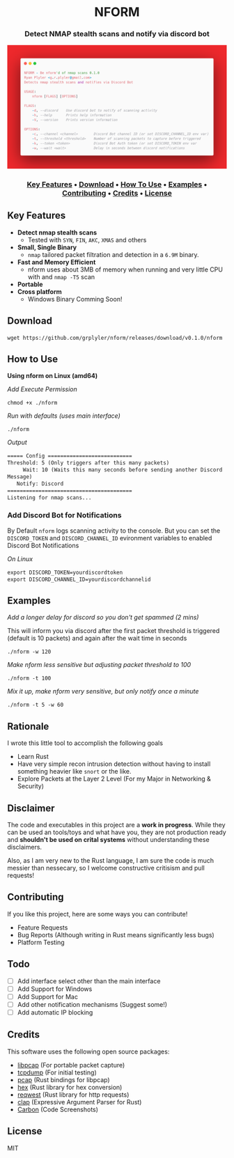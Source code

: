 
<h1 align="center">
  NFORM
</h1>

<h3 align="center">Detect NMAP stealth scans and notify via discord bot</h3>

![](carbon.png)

<h3 align="center">
  <a href="#key-features">Key Features</a> •
  <a href="#download">Download</a> •
  <a href="#how-to-use">How To Use</a> •
  <a href="#examples">Examples</a> •
  <a href="#contributing">Contributing</a> •
  <a href="#credits">Credits</a> •
  <a href="#license">License</a>
</h3>


## Key Features
* **Detect nmap stealth scans**
    * Tested with `SYN`, `FIN`, `AKC`, `XMAS` and others
* **Small, Single Binary**
    * `nmap` tailored packet filtration and detection in a `6.9M` binary.
* **Fast and Memory Efficient**
    * nform uses about 3MB of memory when running and very little CPU with and `nmap -T5` scan
* **Portable**
* **Cross platform**
    * Windows Binary Comming Soon!

## Download

```
wget https://github.com/grplyler/nform/releases/download/v0.1.0/nform
```

## How to Use

**Using nform on Linux (amd64)**



*Add Execute Permission*
```
chmod +x ./nform
```

*Run with defaults (uses main interface)*
```
./nform
```

*Output*
```
===== Config ===========================
Threshold: 5 (Only triggers after this many packets)
     Wait: 10 (Waits this many seconds before sending another Discord Message)
   Notify: Discord
========================================
Listening for nmap scans...
```

### Add Discord Bot for Notifications

By Default `nform` logs scanning activity to the console. But you can set the `DISCORD_TOKEN` and `DISCORD_CHANNEL_ID` evironment variables to enabled Discord Bot Notifications


*On Linux*
```
export DISCORD_TOKEN=yourdiscordtoken
export DISCORD_CHANNEL_ID=yourdiscordchannelid
```

## Examples

*Add a longer delay for discord so you don't get spammed (2 mins)*

This will inform you via discord after the first packet threshold is triggered (default is 10 packets) and again after the wait time in seconds
```
./nform -w 120
```

*Make nform less sensitive but adjusting packet threshold to 100*
```
./nform -t 100
```

*Mix it up, make nform very sensitive, but only notify once a minute*
```
./nform -t 5 -w 60
```

## Rationale

I wrote this little tool to accomplish the following goals
* Learn Rust
* Have very simple recon intrusion detection without having to install something heavier like `snort` or the like.
* Explore Packets at the Layer 2 Level (For my Major in Networking & Security)

## Disclaimer

The code and executables in this project are a **work in progress**. While they can be used an tools/toys and what have you, they are not production ready and **shouldn't be used on crital systems** without understanding these disclaimers. 

Also, as I am very new to the Rust language, I am sure the code is much messier than nessecary, so I welcome constructive critisism and pull requests!

## Contributing

If you like this project, here are some ways you can contribute!

* Feature Requests
* Bug Reports (Although writing in Rust means significantly less bugs)
* Platform Testing

## Todo

* [ ] Add interface select other than the main interface
* [ ] Add Support for Windows
* [ ] Add Support for Mac 
* [ ] Add other notification mechanisms (Suggest some!)
* [ ] Add automatic IP blocking

## Credits

This software uses the following open source packages:

- [libpcap](https://nodejs.org/) (For portable packet capture)
- [tcpdump](https://www.tcpdump.org/) (For initial testing)
- [pcap](https://crates.io/crates/pcap) (Rust bindings for libpcap)
- [hex](https://crates.io/crates/hex) (Rust library for hex conversion)
- [reqwest](https://crates.io/crates/reqwest) (Rust library for http requests)
- [clap](https://crates.io/crates/clap) (Expressive Argument Parser for Rust)
- [Carbon](http://carbon.now.sh) (Code Screenshots)

## License

MIT




